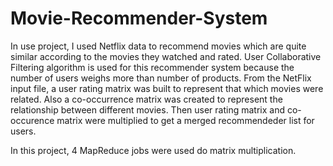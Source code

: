 # Movie-Recommender-System
In use project, I used Netflix data to recommend movies which are quite similar according to the movies they watched and rated.
User Collaborative Filtering algorithm is used for this recommender system because the number of users weighs more than number of products. From the NetFlix input file, a user rating matrix was built to represent that which movies were related. Also a co-occurrence matrix was created to represent the relationship between different movies. Then user rating matrix and co-occurence matrix were multiplied to get a merged recommendeder list for users.

In this project, 4 MapReduce jobs were used do matrix multiplication. 

